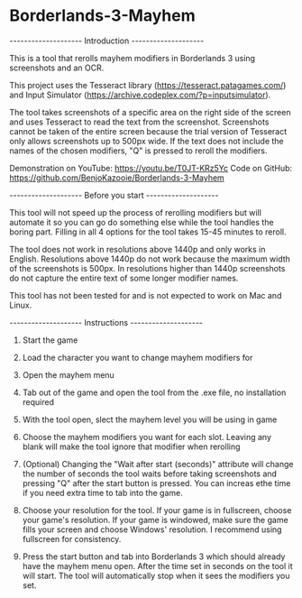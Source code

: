 # Borderlands-3-Mayhem

-------------------- Introduction --------------------

This is a tool that rerolls mayhem modifiers in Borderlands 3 using screenshots 
and an OCR.

This project uses the Tesseract library (https://tesseract.patagames.com/) 
and Input Simulator (https://archive.codeplex.com/?p=inputsimulator).

The tool takes screenshots of a specific area on the right side of the 
screen and uses Tesseract to read the text from the screenshot. 
Screenshots cannot be taken of the entire screen because the trial 
version of Tesseract only allows screenshots up to 500px wide. 
If the text does not include the names of the chosen modifiers, 
"Q" is pressed to reroll the modifiers.

Demonstration on YouTube: https://youtu.be/T0JT-KRz5Yc
Code on GitHub: https://github.com/BenjoKazooie/Borderlands-3-Mayhem

-------------------- Before you start --------------------

This tool will not speed up the process of rerolling modifiers but will 
automate it so you can go do something else while the tool handles the 
boring part. Filling in all 4 options for the tool takes 15-45 minutes 
to reroll.

The tool does not work in resolutions above 1440p and only works in English. 
Resolutions above 1440p do not work because the maximum width of the 
screenshots is 500px. In resolutions higher than 1440p screenshots do 
not capture the entire text of some longer modifier names.

This tool has not been tested for and is not expected to work on Mac and Linux. 

-------------------- Instructions --------------------

1. Start the game

2. Load the character you want to change mayhem modifiers for

3. Open the mayhem menu

4. Tab out of the game and open the tool from the .exe file, no 
installation required

5. With the tool open, slect the mayhem level you will be using in game

6. Choose the mayhem modifiers you want for each slot. Leaving any blank will 
make the tool ignore that modifier when rerolling

7. (Optional) Changing the "Wait after start (seconds)" attribute will change 
the number of seconds the tool waits before taking screenshots and pressing 
"Q" after the start button is pressed. You can increas ethe time if you need 
extra time to tab into the game.

8. Choose your resolution for the tool. If your game is in fullscreen, 
choose your game's resolution. If your game is windowed, make sure the 
game fills your screen and choose Windows' resolution. I recommend 
using fullscreen for consistency.

9. Press the start button and tab into Borderlands 3 which should already 
have the mayhem menu open. After the time set in seconds on the tool it will 
start. The tool will automatically stop when it sees the modifiers you set.
